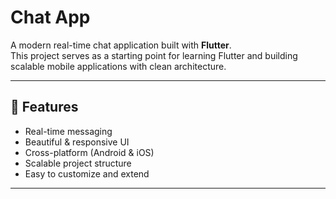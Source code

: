 # Chat App

A modern real-time chat application built with **Flutter**.  
This project serves as a starting point for learning Flutter and building scalable mobile applications with clean architecture.

---

## 🚀 Features
- Real-time messaging
- Beautiful & responsive UI
- Cross-platform (Android & iOS)
- Scalable project structure
- Easy to customize and extend

---
